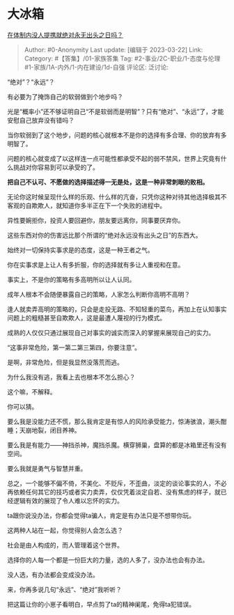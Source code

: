 # 大冰箱
[在体制内没人提携就绝对永无出头之日吗？](https://www.zhihu.com/question/548921754/answer/2947348959)

> Author: #0-Anonymity
> Last update: [编辑于 2023-03-22]
> Link:
> Category: #【答集】/01-家族答集 
> Tag: #2-事业/2C-职业/1-态度与伦理 #1-家族/1A-内外/1-内在建设/1d-自强
> 评论区:
> 泛讨论:

“绝对”？“永远”？

有必要为了掩饰自己的软弱做到个地步吗？

光是“概率小”还不够证明自己“不是软弱而是明智”？只有“绝对”、“永远”了，才能安慰自己放弃没有错吗？

当你软弱到了这个地步，问题的核心就根本不是你的选择有多合理、你的放弃有多明智了。

问题的核心就变成了以这样连一点可能性都承受不起的弱不禁风，世界上究竟有什么挑战对你容易到可以承受的了。

**把自己不认可、不愿做的选择描述得一无是处，这是一种非常刺眼的败相。**

无论你这时候呈现什么样的乐观、什么样的亢奋，只凭你这种对待其他选择极其不客观的自欺欺人，就知道你多半正在下一个失败的进程中。

异性要婉拒你，投资人要回避你，朋友要远离你，同事要厌弃你。

这些东西对你的伤害远比那个所谓的“绝对永远没有出头之日”的东西大。

始终对一切保持实事求是的态度，这是一种王者之气。

你在实事求是上让人有多折服，你的选择就有多让人重视和在意。

事实上，不是你的策略有多高明所以让人认同。

成年人根本不会随便暴露自己的策略，人家怎么判断你高明不高明？

逢人就卖弄高明的策略的，只会是走投无路、不知轻重的菜鸟，再加上在认知事实问题上的粗糙甚至自欺欺人，这是最遭人蔑视的行为模式。

成熟的人仅仅只通过展现自己对事实的诚实而深入的掌握来展现自己的实力。

“这事非常危险，第一第二第三第四，你要注意”。

是啊，非常危险，但是我显然没落荒而逃。

为什么我没有逃，我看上去也根本不怎么担心？

这个嘛，不解释。

你可以猜。

要么我是没能力还不慌，那么我肯定是有惊人的风险承受能力，惊涛骇浪，潮头酣睡；天崩地裂，闭目养神。

要么我是有能力——神挡杀神，魔挡杀魔。横穿狮巢，盘算的都是冰箱里还有没有空间。

要么我就是勇气与智慧并重。

总之，一个能够不偏不倚，不美化、不贬斥，不歪曲，淡定的谈论事实的人，不必再依赖任何其它的技巧或者实力卖弄，仅仅凭着淡定自若、没有焦虑的样子，就已经逻辑有效的展现了令人难以忘怀的实力。

ta跟你说没办法，你都会觉得ta骗人，肯定是有办法只是不想带你玩。

这两种人站在一起，你觉得别人会怎么选？

社会是由人构成的，而人管理着这个世界。

选择你的人每一个都是一份巨大的力量，选的人多了，没办法也会有办法。

没人选，有办法都会变成没办法。

来，你再多说几句“永远”、“绝对”我听听？

把这篇让你的小崽子看明白，早点剪了ta的精神阑尾，免得ta犯错误。
